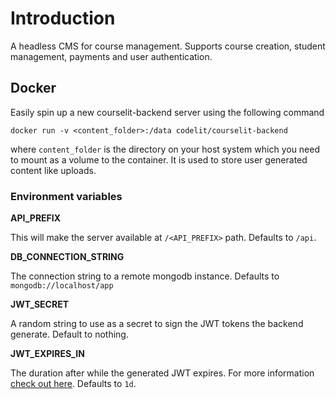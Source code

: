 # Introduction

A headless CMS for course management. Supports course creation, student management, payments and user authentication.

## Docker

Easily spin up a new courselit-backend server using the following command

```
docker run -v <content_folder>:/data codelit/courselit-backend
```

where `content_folder` is the directory on your host system which you need to mount as a volume to the container. It is used to store user generated content like uploads.

### Environment variables

**API_PREFIX**

This will make the server available at `/<API_PREFIX>` path. Defaults to `/api`.

**DB_CONNECTION_STRING**

The connection string to a remote mongodb instance. Defaults to `mongodb://localhost/app`

**JWT_SECRET**

A random string to use as a secret to sign the JWT tokens the backend generate. Default to nothing.

**JWT_EXPIRES_IN**

The duration after while the generated JWT expires. For more information [check out here](https://www.npmjs.com/package/jsonwebtoken). Defaults to `1d`.

